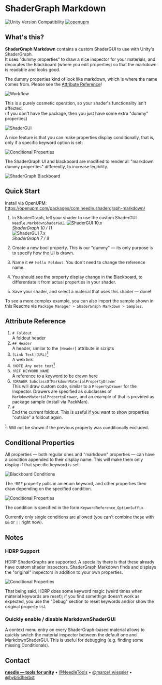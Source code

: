 # ShaderGraph Markdown

![Unity Version Compatibility](https://img.shields.io/badge/Unity-2019.4%20%E2%80%94%202021.1-brightgreen) [![openupm](https://img.shields.io/npm/v/com.needle.shadergraph-markdown?label=openupm&registry_uri=https://package.openupm.com)](https://openupm.com/packages/com.needle.shadergraph-markdown/)

## What's this?

**ShaderGraph Markdown** contains a custom ShaderGUI to use with Unity's ShaderGraph.  
It uses "dummy properties" to draw a nice inspector for your materials, and decorates the Blackboard (where you edit properties) so that the markdown is readable and looks good.  

The dummy properties kind of look like markdown, which is where the name comes from. Please see the [Attribute Reference](#attribute-reference)! 

![Workflow](https://github.com/needle-tools/shadergraph-markdown/wiki/Images/04_Workflow.gif)

This is a purely cosmetic operation, so your shader's functionality isn't affected.  
(if you don't have the package, then you just have some extra "dummy" properties)  

![ShaderGUI](https://github.com/needle-tools/shadergraph-markdown/wiki/Images/01_ShaderGUI.gif)  

A nice feature is that you can make properties display conditionally, that is, only if a specific keyword option is set:  

![Conditional Properties](https://github.com/needle-tools/shadergraph-markdown/wiki/Images/02_ConditionalProperties.gif)  

The ShaderGraph UI and blackboard are modified to render all "markdown dummy properties" differently, to increase legibility.  

![ShaderGraph Blackboard](https://github.com/needle-tools/shadergraph-markdown/wiki/Images/03_ShaderGraphUI.png)  

## Quick Start
Install via OpenUPM: https://openupm.com/packages/com.needle.shadergraph-markdown/

1. In ShaderGraph, tell your shader to use the custom ShaderGUI `Needle.MarkdownShaderGUI`.
![ShaderGUI 10.x](https://github.com/needle-tools/shadergraph-markdown/wiki/Images/06_ShaderGUI_URP10.png)  
_ShaderGraph 10 / 11_  
![ShaderGUI 7.x](https://github.com/needle-tools/shadergraph-markdown/wiki/Images/07_ShaderGUI_URP7.png)  
_ShaderGraph 7 / 8_  

1. Create a new bool property. This is our "dummy" — its only purpose is to specify how the UI is drawn.  
2. Name it `## Hello Foldout`. You don't need to change the reference name.  
3. You should see the property display change in the Blackboard, to differentiate it from actual properties in your shader.   
4. Save your shader, and select a material that uses this shader — done!

To see a more complex example, you can also import the sample shown in this Readme via `Package Manager > ShaderGraph Markdown > Samples`.

## Attribute Reference
1. `# Foldout`  
   A foldout header
6. `## Header`  
   A header, similar to the `[Header]` attribute in scripts
8. `[Link Text](URL)`<a href="#footnote-1"><sup>1</sup></a>  
   A web link.  
9. `!NOTE Any note text`<a href="#footnote-1"><sup>1</sup></a>  
10. `!REF KEYWORD_NAME`  
  A reference to a keyword to be drawn here
7. `!DRAWER SubclassOfMarkdownMaterialPropertyDrawer`  
This will draw custom code, similar to a `PropertyDrawer` for the Inspector. Drawers are specified as subclasses of `MarkdownMaterialPropertyDrawer`, and an example of that is provided as package sample (install via PackMan).
1. `#`  
   End the current foldout. This is useful if you want to show properties "outside" a foldout again.

<sup>[1](footnote-1)</sup>: Will not be shown if the previous property was conditionally excluded.

## Conditional Properties
All properties — both regular ones and "markdown" properties — can have a condition appended to their display name. This will make them only display if that specific keyword is set.  

![Blackboard Conditions](https://github.com/needle-tools/shadergraph-markdown/wiki/Images/05_BlackboardConditions.png)  

The `!REF` property pulls in an enum keyword, and other properties then draw depending on the specified condition.  

![Conditional Properties](https://github.com/needle-tools/shadergraph-markdown/wiki/Images/02_ConditionalProperties.gif)  

The condition is specified in the form  `KeywordReference_OptionSuffix`.

Currently only single conditions are allowed (you can't combine these with `&&` or `||` right now).

## Notes

### HDRP Support
HDRP ShaderGraphs are supported. A speciality there is that these already have custom shader inspectors. ShaderGraph Markdown finds and displays the "original" inspectors in addition to your own properties.  

![Conditional Properties](https://github.com/needle-tools/shadergraph-markdown/wiki/Images/08_HDRP_Support.png)  

That being said, HDRP does some keyword magic (weird times when material keywords are reset); if you find somethign doesn't work as expected, you use the "Debug" section to reset keywords and/or show the original property list.

### Quickly enable / disable MarkdownShaderGUI

A context menu entry on every ShaderGraph-based material allows to quickly switch the material inspector between the default one and MarkdownShaderGUI. This is useful for debugging (e.g. finding some missing Conditionals).

## Contact
<b>[needle — tools for unity](https://needle.tools)</b> • 
[@NeedleTools](https://twitter.com/NeedleTools) • 
[@marcel_wiessler](https://twitter.com/marcel_wiessler) • 
[@hybridherbst](https://twitter.com/hybdridherbst)
